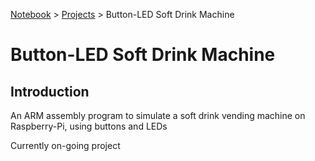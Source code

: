 <a href="../">Notebook</a> > <a href="./">Projects</a> > Button-LED Soft Drink Machine

# Button-LED Soft Drink Machine



## Introduction

An ARM assembly program to simulate a soft drink vending machine on Raspberry-Pi, using buttons and LEDs

Currently on-going project
